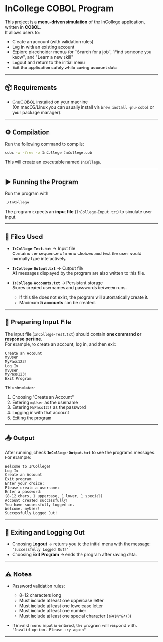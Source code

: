 # InCollege COBOL Program

This project is a **menu-driven simulation** of the InCollege application, written in **COBOL**.  
It allows users to:
- Create an account (with validation rules)
- Log in with an existing account
- Explore placeholder menus for "Search for a job", "Find someone you know", and "Learn a new skill"
- Logout and return to the initial menu
- Exit the application safely while saving account data

---

## 📦 Requirements

- [GnuCOBOL](https://gnucobol.sourceforge.io/) installed on your machine  
  (On macOS/Linux you can usually install via `brew install gnu-cobol` or your package manager).

---

## ⚙️ Compilation

Run the following command to compile:

```bash
cobc -x -free -o InCollege InCollege.cob
```

This will create an executable named `InCollege`.

---

## ▶️ Running the Program

Run the program with:

```bash
./InCollege
```

The program expects an **input file** (`InCollege-Input.txt`) to simulate user input.

---

## 📂 Files Used

- **`InCollege-Test.txt`** → Input file  
  Contains the sequence of menu choices and text the user would normally type interactively.

- **`InCollege-Output.txt`** → Output file  
  All messages displayed by the program are also written to this file.

- **`InCollege-Accounts.txt`** → Persistent storage  
  Stores created usernames and passwords between runs.  
  - If this file does not exist, the program will automatically create it.  
  - Maximum **5 accounts** can be created.

---

## 📝 Preparing Input File

The input file (`InCollege-Test.txt`) should contain **one command or response per line**.  
For example, to create an account, log in, and then exit:

```text
Create an Account
myUser
MyPass123!
Log In
myUser
MyPass123!
Exit Program
```

This simulates:
1. Choosing "Create an Account"
2. Entering `myUser` as the username
3. Entering `MyPass123!` as the password
4. Logging in with that account
5. Exiting the program

---

## 📤 Output

After running, check **`InCollege-Output.txt`** to see the program’s messages.  
For example:

```text
Welcome to InCollege!
Log In
Create an Account
Exit program
Enter your choice:
Please create a username:
Enter a password:
(8-12 chars, 1 uppercase, 1 lower, 1 special)
Account created successfully!
You have successfully logged in.
Welcome, myUser!
Successfully Logged Out!
```

---

## 🚪 Exiting and Logging Out

- Choosing **Logout** → returns you to the initial menu with the message:  
  `"Successfully Logged Out!"`  
- Choosing **Exit Program** → ends the program after saving data.

---

## ⚠️ Notes

- Password validation rules:  
  - 8–12 characters long  
  - Must include at least one uppercase letter  
  - Must include at least one lowercase letter  
  - Must include at least one number  
  - Must include at least one special character (`!@#$%^&*()`)

- If invalid menu input is entered, the program will respond with:  
  `"Invalid option. Please try again"`

---
